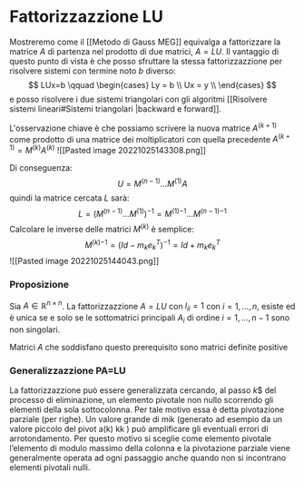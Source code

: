 # Fattorizzazzione LU
Mostreremo come il [[Metodo di Gauss MEG]] equivalga a fattorizzare la matrice $A$ di partenza nel prodotto di due matrici, $A=LU$. Il vantaggio di questo punto di vista è che posso sfruttare la stessa fattorizzazzione per risolvere sistemi con termine noto $b$ diverso:
$$
LUx=b \qquad 
\begin{cases} 
Ly = b \\
Ux = y \\
\end{cases}
$$
e posso risolvere i due sistemi triangolari con gli algoritmi [[Risolvere sistemi lineari#Sistemi triangolari |backward e forward]].

L'osservazione chiave è che possiamo scrivere la nuova matrice $A^{(k+1)}$ come prodotto di una matrice dei moltiplicatori con quella precedente $A^{(k+1)}=M^{(k )} A^{(k)}$
![[Pasted image 20221025143308.png]]

Di conseguenza:
$$
U = M^{(n-1)} \dots M^{(1)}A
$$
quindi la matrice cercata $L$ sarà:
$$
L = (M^{(n-1)} \dots M^{(1)})^{-1} = {M^{(1)}}^{-1} \dots {M^{(n-1)}}^{-1}
$$
Calcolare le inverse delle matrici $M^{(k)}$ è semplice:
$$
{M^{(k)}}^{-1} = (Id-m_ke_k^T)^{-1}= Id +m_ke_k^T   
$$
![[Pasted image 20221025144043.png]]

### Proposizione
Sia $A \in \mathbb{R}^{n\times n}$. La fattorizzazzione $A=LU$ con $l_{ii}=1$ con $i=1,\dots,n$, esiste ed è unica se e solo se le sottomatrici principali $A_i$ di ordine $i=1,\dots,n-1$ sono non singolari.

Matrici $A$ che soddisfano questo prerequisito sono matrici definite positive

### Generalizzazzione PA=LU
La fattorizzazzione può essere generalizzata cercando, al passo $k$$ del processo di eliminazione, un elemento pivotale non nullo scorrendo gli elementi della sola sottocolonna. Per tale motivo essa è detta pivotazione parziale (per righe). Un valore grande di mik (generato ad esempio da un valore piccolo del pivot a(k) kk ) può amplificare gli eventuali errori di arrotondamento. Per questo motivo si sceglie come elemento pivotale l’elemento di modulo massimo della colonna e la pivotazione parziale viene generalmente operata ad ogni passaggio anche quando non si incontrano elementi pivotali nulli.

